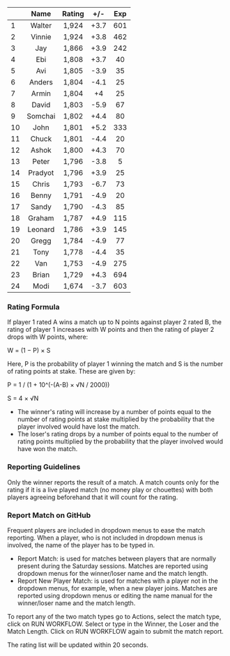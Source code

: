 | |Name|Rating|+/-|Exp|
|-|:--:|:----:|:-:|:-:|
|1|Walter|1,924|+3.7|601|
|2|Vinnie|1,924|+3.8|462|
|3|Jay|1,866|+3.9|242|
|4|Ebi|1,808|+3.7|40|
|5|Avi|1,805|-3.9|35|
|6|Anders|1,804|-4.1|25|
|7|Armin|1,804|+4|25|
|8|David|1,803|-5.9|67|
|9|Somchai|1,802|+4.4|80|
|10|John|1,801|+5.2|333|
|11|Chuck|1,801|-4.4|20|
|12|Ashok|1,800|+4.3|70|
|13|Peter|1,796|-3.8|5|
|14|Pradyot|1,796|+3.9|25|
|15|Chris|1,793|-6.7|73|
|16|Benny|1,791|-4.9|20|
|17|Sandy|1,790|-4.3|85|
|18|Graham|1,787|+4.9|115|
|19|Leonard|1,786|+3.9|145|
|20|Gregg|1,784|-4.9|77|
|21|Tony|1,778|-4.4|35|
|22|Van|1,753|-4.9|275|
|23|Brian|1,729|+4.3|694|
|24|Modi|1,674|-3.7|603|


### Rating Formula

If player 1 rated A wins a match up to N points against player 2 rated B, the rating of player 1 increases with W points and then the rating of player 2 drops with W points, where:

W = (1 − P) × S

Here, P is the probability of player 1 winning the match and S is the number of rating points at stake. These are given by:

P = 1 / (1 + 10^(-(A-B) × √N / 2000))

S = 4 × √N

- The winner's rating will increase by a number of points equal to the number of rating points at stake multiplied by the probability that the player involved would have lost the match.
- The loser's rating drops by a number of points equal to the number of rating points multiplied by the probability that the player involved would have won the match.

### Reporting Guidelines

Only the winner reports the result of a match.
A match counts only for the rating if it is a live played match (no money play or chouettes)
with both players agreeing beforehand that it will count for the rating.


### Report Match on GitHub

Frequent players are included in dropdown menus to ease the match reporting.
When a player, who is not included in dropdown menus is involved, the name of the player has to be typed in.

- Report Match:  is used for matches between players that are normally present during the Saturday sessions.
  Matches are reported using dropdown menus for the winner/loser name and the match length.
- Report New Player Match:  is used for matches with a player not in the dropdown menus, for example, when a new player joins.
  Matches are reported using dropdown menus or editing the name manual for the winner/loser name and the match length.

To report any of the two match types go to Actions, select the match type, click on RUN WORKFLOW.
Select or type in the Winner, the Loser and the Match Length.
Click on RUN WORKFLOW again to submit the match report.

The rating list will be updated within 20 seconds.
